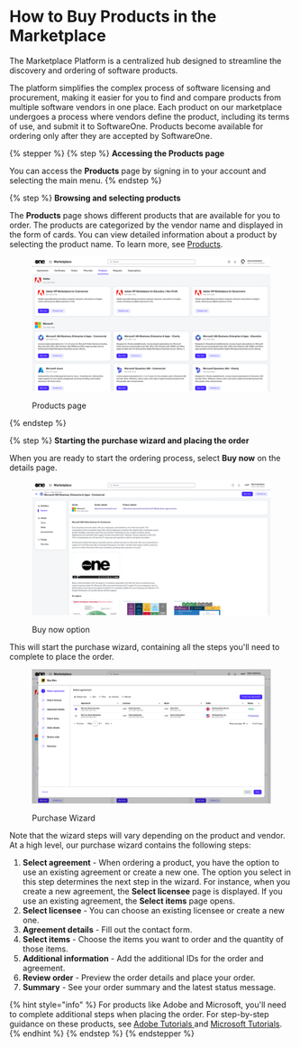 # How to Buy Products in the Marketplace

The Marketplace Platform is a centralized hub designed to streamline the discovery and ordering of software products.&#x20;

The platform simplifies the complex process of software licensing and procurement, making it easier for you to find and compare products from multiple software vendors in one place. Each product on our marketplace undergoes a process where vendors define the product, including its terms of use, and submit it to SoftwareOne. Products become available for ordering only after they are accepted by SoftwareOne.

{% stepper %}
{% step %}
**Accessing the Products page**

You can access the **Products** page by signing in to your account and selecting the main menu.
{% endstep %}

{% step %}
**Browsing and selecting products**

The **Products** page shows different products that are available for you to order. The products are categorized by the vendor name and displayed in the form of cards. You can view detailed information about a product by selecting the product name. To learn more, see [Products](../../../modules-and-features/marketplace/products.md).

<figure><img src="../../../.gitbook/assets/image (995).png" alt=""><figcaption><p>Products page</p></figcaption></figure>
{% endstep %}

{% step %}
**Starting the purchase wizard and placing the order**

When you are ready to start the ordering process, select **Buy now** on the details page.

<figure><img src="../../../.gitbook/assets/contact_us_details_page.png" alt=""><figcaption><p>Buy now option</p></figcaption></figure>

This will start the purchase wizard, containing all the steps you'll need to complete to place the order.

<figure><img src="../../../.gitbook/assets/image (1017).png" alt=""><figcaption><p>Purchase Wizard</p></figcaption></figure>

Note that the wizard steps will vary depending on the product and vendor. At a high level, our purchase wizard contains the following steps:

1. **Select agreement** - When ordering a product, you have the option to use an existing agreement or create a new one. The option you select in this step determines the next step in the wizard. For instance, when you create a new agreement, the **Select licensee** page is displayed. If you use an existing agreement, the **Select items** page opens.
2. **Select licensee** - You can choose an existing licensee or create a new one.&#x20;
3. **Agreement details** - Fill out the contact form.
4. **Select items** - Choose the items you want to order and the quantity of those items.
5. **Additional information**  - Add the additional IDs for the order and agreement.&#x20;
6. **Review order** - Preview the order details and place your order.
7. **Summary** - See your order summary and the latest status message.

{% hint style="info" %}
For products like Adobe and Microsoft, you'll need to complete additional steps when placing the order. For step-by-step guidance on these products, see [Adobe Tutorials ](../../../extensions/adobe-vip-marketplace/tutorials-and-videos/)and [Microsoft Tutorials](../../../extensions/microsoft-cloud-solution-provider/tutorials-and-videos/).
{% endhint %}
{% endstep %}
{% endstepper %}
